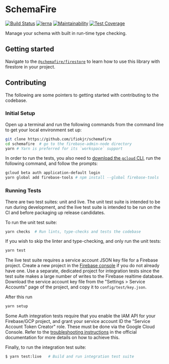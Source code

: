 # SchemaFire

[![Build Status](https://travis-ci.com/ifiokjr/schemafire.svg?branch=master)](https://travis-ci.org/ifiokjr/schemafire) [![lerna](https://img.shields.io/badge/maintained%20with-lerna-cc00ff.svg)](https://lernajs.io/) [![Maintainability](https://api.codeclimate.com/v1/badges/d434635844348e59c894/maintainability)](https://codeclimate.com/github/ifiokjr/schemafire/maintainability) [![Test Coverage](https://api.codeclimate.com/v1/badges/d434635844348e59c894/test_coverage)](https://codeclimate.com/github/ifiokjr/schemafire/test_coverage)

Manage your schema with built in run-time type checking.

## Getting started

Navigate to the [`@schemafire/firestore`](./@schemafire/firestore/README.md) to learn how to use this library with firestore in your project.

## Contributing

The following are some pointers to getting started with contributing to the codebase.

### Initial Setup

Open up a terminal and run the following commands from the command line to get your local environment set up:

```bash
git clone https://github.com/ifiokjr/schemafire
cd schemafire  # go to the firebase-admin-node directory
yarn # Yarn is preferred for its `workspace` support
```

In order to run the tests, you also need to
[download the `gcloud` CLI](https://cloud.google.com/sdk/downloads), run the following command, and
follow the prompts:

```bash
gcloud beta auth application-default login
yarn global add firebase-tools # npm install --global firebase-tools
```

### Running Tests

There are two test suites: unit and live. The unit test suite is intended to be run during
development, and the live test suite is intended to be run on the CI and before packaging up release
candidates.

To run the unit test suite:

```bash
yarn checks  # Run lints, type-checks and tests the codebase
```

If you wish to skip the linter and type-checking, and only run the unit tests:

```bash
yarn test
```

The live test suite requires a service account JSON key file for a Firebase
project. Create a new project in the [Firebase console](https://console.firebase.google.com) if
you do not already have one. Use a separate, dedicated project for integration tests since the
test suite makes a large number of writes to the Firebase realtime database. Download the service
account key file from the "Settings > Service Accounts" page of the project, and copy it to
`config/test/key.json`.

After this run

```bash
yarn setup
```

Some Auth integration tests require that you enable the IAM API for your Firebase/GCP project,
and grant your service account ID the "Service Account Token Creator" role. These must be done
via the Google Cloud Console. Refer to the
[troubleshooting instructions](https://firebase.google.com/docs/auth/admin/create-custom-tokens#troubleshooting)
in the official documentation for more details on how to achieve this.

Finally, to run the integration test suite:

```bash
$ yarn test:live   # Build and run integration test suite
```

